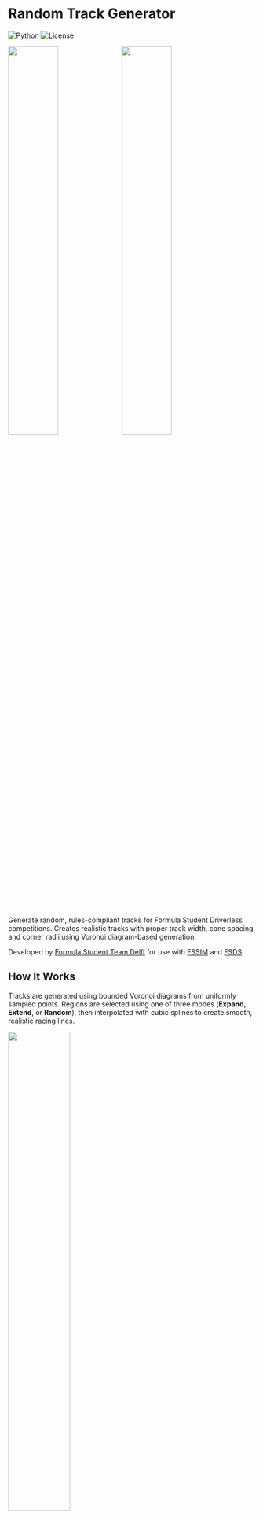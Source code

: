 # Random Track Generator

![Python](https://img.shields.io/badge/python-%3E%3D3.7.8-blue)
![License](https://img.shields.io/badge/license-MIT-green)

<p float="middle">
  <img src="img/extend.png" width="45%" />
  <img src="img/expand.png" width="45%" />
</p>

Generate random, rules-compliant tracks for Formula Student Driverless competitions. Creates realistic tracks with proper track width, cone spacing, and corner radii using Voronoi diagram-based generation.

Developed by [Formula Student Team Delft](https://fsteamdelft.nl) for use with [FSSIM](https://github.com/AMZ-Driverless/fssim) and [FSDS](https://github.com/FS-Driverless/Formula-Student-Driverless-Simulator).

## How It Works

Tracks are generated using bounded Voronoi diagrams from uniformly sampled points. Regions are selected using one of three modes (**Expand**, **Extend**, or **Random**), then interpolated with cubic splines to create smooth, realistic racing lines.

<p float="middle">
  <img src="img/voronoi.png" width="50%" />
</p>

## Installation

```bash
pip3 install -r requirements.txt
```

## Usage

### Basic Example

```python
from track_generator import TrackGenerator
from utils import Mode, SimType

# Configure track generation
track_gen = TrackGenerator(
    n_points=60,           # Voronoi points
    n_regions=20,          # Regions to select
    min_bound=0.,          # Minimum x/y bound
    max_bound=150.,        # Maximum x/y bound
    mode=Mode.EXTEND,      # Selection mode
    plot_track=True,
    visualise_voronoi=True,
    create_output_file=True,
    output_location='/',
    sim_type=SimType.FSSIM
)

track_gen.create_track()
```

### Generation Modes

- **`Mode.EXPAND`** - Selects nearest neighbors for roundish tracks
- **`Mode.EXTEND`** - Selects regions along a random line for elongated tracks
- **`Mode.RANDOM`** - Randomly selects regions for large, irregular tracks

### Simulator Output

- **`SimType.FSSIM`** - Exports YAML format for FSSIM
- **`SimType.FSDS`** - Exports CSV format for FSDS
- **`SimType.GPX`** - Exports GPX format with lat/lon coordinates

### Quick Start

```bash
python3 main.py
```

Edit parameters directly in `main.py` or use the `TrackGenerator` class in your own scripts.

## Configuration

All generation parameters can be configured through the `TrackGenerator` constructor. Key parameters include Voronoi diagram bounds, region selection count, track constraints (width, cone spacing, curvature), and output options.

> **Note:** Not all parameter combinations produce stable results. Experiment with settings if generation fails.

## Credits

Based on Ian Hudson's [Race-Track-Generator](https://github.com/I-Hudson/Race-Track-Generator).
